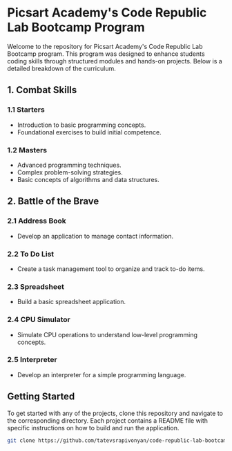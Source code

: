# Picsart Academy's Code Republic Lab Bootcamp Program

Welcome to the repository for Picsart Academy's Code Republic Lab Bootcamp program. This program was designed to enhance students coding skills through structured modules and hands-on projects. Below is a detailed breakdown of the curriculum.

## 1. Combat Skills

### 1.1 Starters
- Introduction to basic programming concepts.
- Foundational exercises to build initial competence.

### 1.2 Masters
- Advanced programming techniques.
- Complex problem-solving strategies.
- Basic concepts of algorithms and data structures.

## 2. Battle of the Brave

### 2.1 Address Book
- Develop an application to manage contact information.

### 2.2 To Do List
- Create a task management tool to organize and track to-do items.

### 2.3 Spreadsheet
- Build a basic spreadsheet application.

### 2.4 CPU Simulator
- Simulate CPU operations to understand low-level programming concepts.

### 2.5 Interpreter
- Develop an interpreter for a simple programming language.

## Getting Started

To get started with any of the projects, clone this repository and navigate to the corresponding directory. Each project contains a README file with specific instructions on how to build and run the application.

```bash
git clone https://github.com/tatevsrapivonyan/code-republic-lab-bootcamp.git
```
